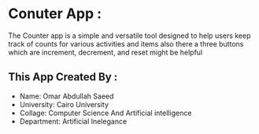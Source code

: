 # Conuter App : 

The Counter app is a simple and versatile tool designed to help users keep track of counts for various activities and items also there a three buttons which are increment, decrement, and reset might be helpful

## This App Created By :
* Name: Omar Abdullah Saeed 
* University: Cairo University
* Collage: Computer Science And Artificial intelligence
* Department: Artificial Inelegance 
